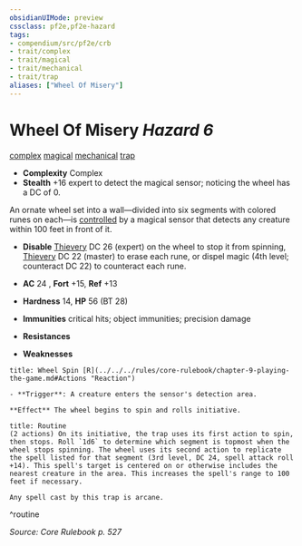 ```yaml
---
obsidianUIMode: preview
cssclass: pf2e,pf2e-hazard
tags:
- compendium/src/pf2e/crb
- trait/complex
- trait/magical
- trait/mechanical
- trait/trap
aliases: ["Wheel Of Misery"]
---
```

# Wheel Of Misery *Hazard 6*  
[complex](../../../Rules/traits/complex.md)  [magical](../../../Rules/traits/magical.md)  [mechanical](../../../Rules/traits/mechanical.md)  [trap](../../../Rules/traits/trap.md)  

- **Complexity** Complex
- **Stealth** +16 expert to detect the magical sensor; noticing the wheel has a DC of 0.  

An ornate wheel set into a wall—divided into six segments with colored runes on each—is [controlled](../../../Rules/conditions.md#Controlled) by a magical sensor that detects any creature within 100 feet in front of it.

- **Disable** [Thievery](../../skills.md#Thievery) DC 26 (expert) on the wheel to stop it from spinning, [Thievery](../../skills.md#Thievery) DC 22 (master) to erase each rune, or dispel magic (4th level; counteract DC 22) to counteract each rune.  

- **AC** 24 , **Fort** +15, **Ref** +13
- **Hardness** 14, **HP** 56 (BT 28)
- **Immunities** critical hits; object immunities; precision damage
- **Resistances** 
- **Weaknesses** 
     
```ad-embed-ability
title: Wheel Spin [R](../../../rules/core-rulebook/chapter-9-playing-the-game.md#Actions "Reaction")

- **Trigger**: A creature enters the sensor's detection area.

**Effect** The wheel begins to spin and rolls initiative.
```

```ad-pf2-summary
title: Routine
(2 actions) On its initiative, the trap uses its first action to spin, then stops. Roll `1d6` to determine which segment is topmost when the wheel stops spinning. The wheel uses its second action to replicate the spell listed for that segment (3rd level, DC 24, spell attack roll +14). This spell's target is centered on or otherwise includes the nearest creature in the area. This increases the spell's range to 100 feet if necessary.

Any spell cast by this trap is arcane.
```
^routine

*Source: Core Rulebook p. 527*
